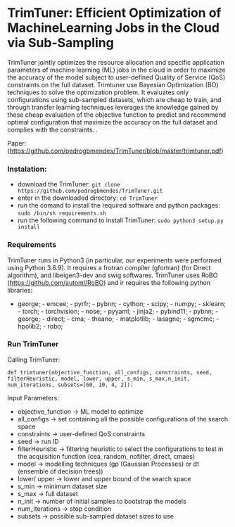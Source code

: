 # TrimTuner: Efficient Optimization of MachineLearning Jobs in the Cloud via Sub-Sampling

TrimTuner jointly optimizes the resource allocation and specific application parameters of machine learning (ML) jobs in the cloud in order to maximize the accuracy of the model subject to user-defined Quality of Service (QoS) constraints on the full dataset. Trimtuner use Bayesian Optimization (BO) techniques to solve the optimization problem. It evaluates only configurations using sub-sampled datasets, which are cheap to train, and through transfer learning techniques leverages the knowledge gained by these cheap evaluation of the objective function to predict and recommend optimal configuration that maximize the accuracy on the full dataset and complies with the constraints. .


Paper: (https://github.com/pedrogbmendes/TrimTuner/blob/master/trimtuner.pdf)




### Instalation:
* download the TrimTuner: 
```git clone https://github.com/pedrogbmendes/TrimTuner.git```
* enter in the downloaded directory: 
```cd TrimTuner```
* run the comand to install the required software and python packages: 
```sudo /bin/sh requirements.sh```
* run the following command to install TrimTuner: 
```sudo python3 setup.py install```



### Requirements

TrimTuner runs in Python3 (in particular, our experiments were performed using Python 3.6.9).
It requires a frotran compiler (gfortran) (for Direct algorithm), and libeigen3-dev and swig softwares.
TrimTuner uses RoBO (https://github.com/automl/RoBO) and ir requires the following python libraries:
- george; - emcee; - pyrfr; - pybnn; - cython; - scipy; - numpy; - sklearn; - torch; - torchvision; - nose; - pyyaml; - jinja2; - pybind11; - pybnn; - george; - direct; - cma; - theano; - matplotlib; - lasagne; - sgmcmc; - hpolib2; - robo;



### Run TrimTuner

Calling TrimTuner:
```
def trimtuner(objective_function, all_configs, constraints, seed, filterHeuristic, model, lower, upper, s_min, s_max,n_init, num_iterations, subsets=[60, 10, 4, 2]):
```

Input Parameters:
* objective_function -> ML model to optimize
* all_configs -> set containing all the possible configurations of the search space
* constraints -> user-defined QoS constraints
* seed -> run ID
* filterHeuristic -> filtering heuristic to select the configurations to test in the acquisition function (cea, random, nofilter, direct, cmaes)
* model -> modelling techniques (gp (Gaussian Processes) or dt (ensemble of decision trees))
* lower/ upper -> lower and upper bound of the search space
* s_min -> minimum dataset size
* s_max -> full dataset
* n_init -> number of initial samples to bootstrap the models
* num_iterations -> stop condition
* subsets -> possible sub-sampled dataset sizes to use

